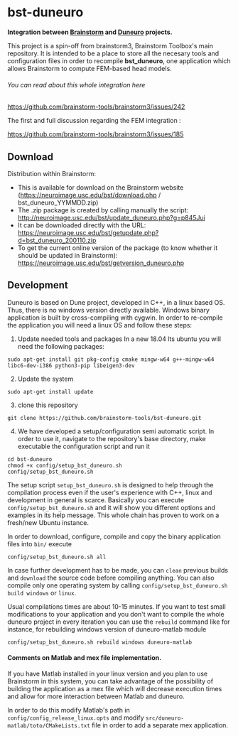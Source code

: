 # bst-duneuro
**Integration between [Brainstorm](https://neuroimage.usc.edu/brainstorm/) and [Duneuro](http://www.duneuro.org/) projects.**

This project is a spin-off from brainstorm3, Brainstorm Toolbox's main repository.
It is intended to be a place to store all the necesary tools and configuration files in order to recompile **bst_duneuro**, one application which allows Brainstorm to compute FEM-based head models.

###### You can read about this whole integration here 
https://github.com/brainstorm-tools/brainstorm3/issues/242

The first and full discussion regarding the FEM integration :

https://github.com/brainstorm-tools/brainstorm3/issues/185

## Download
Distribution within Brainstorm:
- This is available for download on the Brainstorm website (https://neuroimage.usc.edu/bst/download.php / bst_duneuro_YYMMDD.zip)
- The .zip package is created by calling manually the script: http://neuroimage.usc.edu/bst/update_duneuro.php?g=p845Jui
- It can be downloaded directly with the URL: https://neuroimage.usc.edu/bst/getupdate.php?d=bst_duneuro_200110.zip
- To get the current online version of the package (to know whether it should be updated in Brainstorm): https://neuroimage.usc.edu/bst/getversion_duneuro.php

## Development

Duneuro is based on Dune project, developed in C++, in a linux based OS. Thus, there is no windows version directly available. Windows binary application is built by cross-compiling with cygwin. In order to re-compile the application you will need a linux OS and follow these steps:

1. Update needed tools and packages
In a new 18.04 lts ubuntu you will need the following packages:
```
sudo apt-get install git pkg-config cmake mingw-w64 g++-mingw-w64 libc6-dev-i386 python3-pip libeigen3-dev
```
2. Update the system
```
sudo apt-get install update
```
3. clone this repository
```
git clone https://github.com/brainstorm-tools/bst-duneuro.git
```
4. We have developed a setup/configuration semi automatic script. In order to use it, navigate to the repository's base directory, make executable the configuration script and run it 
```
cd bst-duneuro
chmod +x config/setup_bst_duneuro.sh
config/setup_bst_duneuro.sh
```

The setup script ```setup_bst_duneuro.sh``` is designed to help through the compilation process even if the user's experience with C++, linux and development in general is scarce. Basically you can execute ```config/setup_bst_duneuro.sh``` and it will show you different options and examples in its help message. This whole chain has proven to work on a fresh/new Ubuntu instance.

In order to download, configure, compile and copy the binary application files into ```bin/``` execute
```
config/setup_bst_duneuro.sh all
```
In case further development has to be made, you can ```clean``` previous builds and ```download``` the source code before compiling anything. You can also compile only one operating system by calling ```config/setup_bst_duneuro.sh build windows``` or ```linux```. 

Usual compilations times are about 10-15 minutes. If you want to test small modifications to your application and you don't want to compile the whole duneuro project in every iteration you can use the ```rebuild``` command like for instance, for rebuilding windows version of duneuro-matlab module

```
config/setup_bst_duneuro.sh rebuild windows duneuro-matlab
```


#### Comments on Matlab and mex file implementation. 
If you have Matlab installed in your linux version and you plan to use Brainstorm in this system, you can take advantage of the possibility of building the application as a mex file which will decrease execution times and allow for more interaction between Matlab and duneuro.

In order to do this modify Matlab's path in ```config/config_release_linux.opts``` and modify ```src/duneuro-matlab/toto/CMakeLists.txt``` file in order to add a separate mex application.


